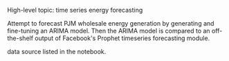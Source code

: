 High-level topic: time series energy forecasting 

Attempt to forecast PJM wholesale energy generation by generating and fine-tuning an ARIMA model. Then the ARIMA model is compared to an off-the-shelf output of Facebook's Prophet timeseries forecasting module.

data source listed in the notebook.
